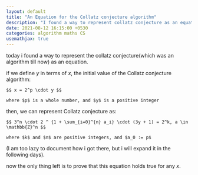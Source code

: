 ```yaml
---
layout: default
title: "An Equation for the Collatz conjecture algorithm"
description: "I found a way to represent collatz conjecture as an equation"
date: 2021-08-12 16:15:00 +0530
categories: algorithm maths CS
usemathjax: true
---
```


today i found a way to represent the collatz conjecture(which was an algorithm till now) as an equation.

if we define $y$ in terms of $x$, the initial value of the Collatz conjecture algorithm:

```
$$ x = 2^p \cdot y $$

where $p$ is a whole number, and $y$ is a positive integer
```

then, we can represent Collatz conjecture as:

```
$$ 3^n \cdot 2 ^ {1 + \sum_{i=0}^{n} a_i} \cdot (3y + 1) = 2^k, a \in \mathbb{Z}^n $$

where $k$ and $n$ are positive integers, and $a_0 := p$
```

(I am too lazy to document how i got there, but i will expand it in the following days).

now the only thing left is to prove that this equation holds true for any $x$.

